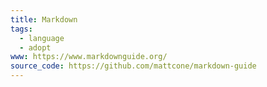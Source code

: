```yaml
---
title: Markdown
tags:
  - language
  - adopt
www: https://www.markdownguide.org/
source_code: https://github.com/mattcone/markdown-guide
---
```

